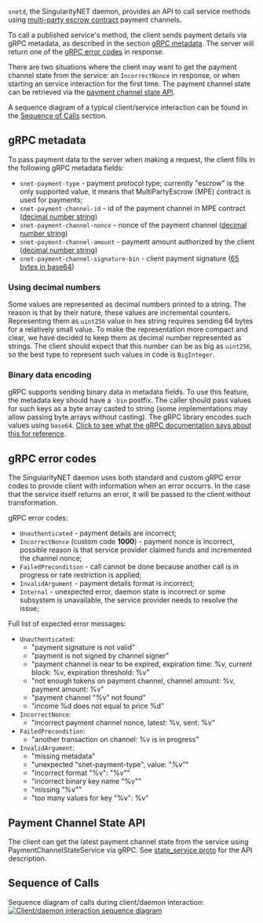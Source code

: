 <!-- ---
# Page settings
layout: default
keywords: gRPC metadata, error codes, Payment Channel State API, Sequence of Calls
comments: false
title: SingularityNET daemon
description: the SingularityNET daemon, provides an API to call service methods using multi-party escrow contract payment channels

# extralink box
extralink:
    title: All Docs
    title_url: '/docs'
    external_url: false
    description: Find an overview of our full documentation here.

# Developer Newsletter
dev_news: true

# Micro navigation
micro_nav: true
--- -->

`snetd`, the SingularityNET daemon, provides an API to call service methods using [multi-party escrow contract](/docs/ai-consumers/mpe) payment channels.

To call a published service's method, the client sends payment details via gRPC metadata, as described in the section [gRPC metadata](#grpc-metadata). The server will return one of the [gRPC error codes](#grpc-error-codes) in response.

There are two situations where the client may want to get the payment channel state from the service: an `IncorrectNonce` in response, or when starting an service interaction for the first time. The payment channel state can be retrieved via the [payment channel state API](#payment-channel-state-api).

A sequence diagram of a typical client/service interaction can be found in the [Sequence of Calls](#sequence-of-calls) section.

## gRPC metadata

To pass payment data to the server when making a request, the client fills in the following gRPC metadata fields:

-   `snet-payment-type` - payment protocol type; currently "escrow" is the only supported value, it means that MultiPartyEscrow (MPE) contract is used for payments;
-   `snet-payment-channel-id` - id of the payment channel in MPE contract ([decimal number string](#using-decimal-numbers))
-   `snet-payment-channel-nonce` - nonce of the payment channel ([decimal number string](#using-decimal-numbers))
-   `snet-payment-channel-amount` - payment amount authorized by the client ([decimal number string](#using-decimal-numbers))
-   `snet-payment-channel-signature-bin` - client payment signature ([65 bytes in base64](#binary-data-encoding))

### Using decimal numbers

Some values are represented as decimal numbers printed to a string. The reason is that by their nature, these values are incremental counters. Representing them as `uint256` value in hex string requires sending 64 bytes for a relatively small value. To make the representation more compact and clear, we have decided to keep them as decimal number represented as strings. The client should expect that this number can be as big as `uint256`, so the best type to represent such values in code is `BigInteger`.

### Binary data encoding

gRPC supports sending binary data in metadata fields. To use this feature, the metadata key should have a `-bin` postfix. The caller should pass values for such keys as a byte array casted to string (some implementations may allow passing byte arrays without casting). The gRPC library encodes such values using `base64`. [Click to see what the gRPC documentation says about this for reference](https://github.com/grpc/grpc-go/blob/master/Documentation/grpc-metadata.md#storing-binary-data-in-metadata).

## gRPC error codes

The SingularityNET daemon uses both standard and custom gRPC error codes to provide client with information when an error occurrs. In the case that the service itself returns an error, it will be passed to the client without transformation.

gRPC error codes:

-   `Unauthenticated` - payment details are incorrect;
-   `IncorrectNonce` (custom code **1000**) - payment nonce is incorrect, possible
    reason is that service provider claimed funds and incremented the channel nonce;
-   `FailedPrecondition` - call cannot be done because another call is in progress
    or rate restriction is applied;
-   `InvalidArgument` - payment details format is incorrect;
-   `Internal` - unexpected error, daemon state is incorrect or some subsystem is
    unavailable, the service provider needs to resolve the issue;

Full list of expected error messages:

-   `Unauthenticated`:
    -   "payment signature is not valid"
    -   "payment is not signed by channel signer"
    -   "payment channel is near to be expired, expiration time: %v, current block: %v, expiration threshold: %v"
    -   "not enough tokens on payment channel, channel amount: %v, payment amount: %v"
    -   "payment channel \"%v\" not found"
    -   "income %d does not equal to price %d"
-   `IncorrectNonce`:
    -   "incorrect payment channel nonce, latest: %v, sent: %v"
-   `FailedPrecondition`:
    -   "another transaction on channel: %v is in progress"
-   `InvalidArgument`:
    -   "missing metadata"
    -   "unexpected \"snet-payment-type\", value: \"%v\""
    -   "incorrect format \"%v\": \"%v\""
    -   "incorrect binary key name \"%v\""
    -   "missing \"%v\""
    -   "too many values for key \"%v\": %v"

## Payment Channel State API

The client can get the latest payment channel state from the service using PaymentChannelStateService via gRPC. See [state_service.proto](https://github.com/singnet/snet-daemon/blob/master/escrow/state_service.proto) for the API description.

## Sequence of Calls

Sequence diagram of calls during client/daemon interaction:
[![Client/daemon interaction sequence diagram](/assets/images/products/AIMarketplace/daemon/clientDaemonInteractionSequenceDiagram.svg 'Client/daemon interaction sequence diagram')](/assets/images/products/AIMarketplace/daemon/clientDaemonInteractionSequenceDiagram.svg)
